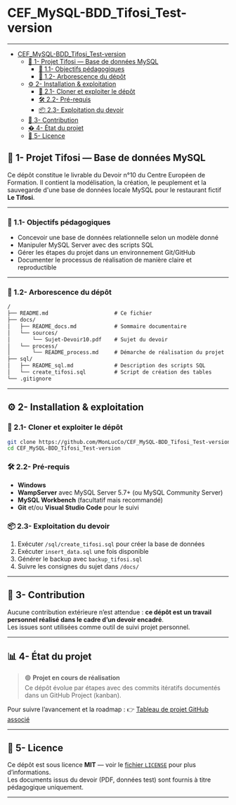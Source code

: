 # CEF_MySQL-BDD_Tifosi_Test-version

---

- [CEF\_MySQL-BDD\_Tifosi\_Test-version](#cef_mysql-bdd_tifosi_test-version)
  - [📘 1- Projet Tifosi — Base de données MySQL](#-1--projet-tifosi--base-de-données-mysql)
    - [🎯 1.1- Objectifs pédagogiques](#-11--objectifs-pédagogiques)
    - [🧱 1.2- Arborescence du dépôt](#-12--arborescence-du-dépôt)
  - [⚙️ 2- Installation \& exploitation](#️-2--installation--exploitation)
    - [🔁 2.1- Cloner et exploiter le dépôt](#-21--cloner-et-exploiter-le-dépôt)
    - [🛠️ 2.2- Pré-requis](#️-22--pré-requis)
    - [📦 2.3- Exploitation du devoir](#-23--exploitation-du-devoir)
  - [💬 3- Contribution](#-3--contribution)
  - [� 4- État du projet](#-4--état-du-projet)
  - [📄 5- Licence](#-5--licence)

## 📘 1- Projet Tifosi — Base de données MySQL

Ce dépôt constitue le livrable du Devoir n°10 du Centre Européen de Formation. Il contient la modélisation, la création, le peuplement et la sauvegarde d'une base de données locale MySQL pour le restaurant fictif **Le Tifosi**.

---

### 🎯 1.1- Objectifs pédagogiques

- Concevoir une base de données relationnelle selon un modèle donné
- Manipuler MySQL Server avec des scripts SQL
- Gérer les étapes du projet dans un environnement Git/GitHub
- Documenter le processus de réalisation de manière claire et reproductible

---

### 🧱 1.2- Arborescence du dépôt

```txt
/
├── README.md                     # Ce fichier
├── docs/
│   ├── README_docs.md            # Sommaire documentaire
│   └── sources/
│       └── Sujet-Devoir10.pdf    # Sujet du devoir
│   └── process/
│       └── README_process.md     # Démarche de réalisation du projet
├── sql/
│   ├── README_sql.md             # Description des scripts SQL
│   └── create_tifosi.sql         # Script de création des tables
└── .gitignore
```

---

## ⚙️ 2- Installation & exploitation

### 🔁 2.1- Cloner et exploiter le dépôt

```bash
git clone https://github.com/MonLucCo/CEF_MySQL-BDD_Tifosi_Test-version.git
cd CEF_MySQL-BDD_Tifosi_Test-version
```

### 🛠️ 2.2- Pré-requis

- **Windows**
- **WampServer** avec MySQL Server 5.7+ (ou MySQL Community Server)
- **MySQL Workbench** (facultatif mais recommandé)
- **Git** et/ou **Visual Studio Code** pour le suivi

### 📦 2.3- Exploitation du devoir

1. Exécuter `/sql/create_tifosi.sql` pour créer la base de données
2. Exécuter `insert_data.sql` une fois disponible
3. Générer le backup avec `backup_tifosi.sql`
4. Suivre les consignes du sujet dans `/docs/`

---

## 💬 3- Contribution

Aucune contribution extérieure n’est attendue : **ce dépôt est un travail personnel réalisé dans le cadre d’un devoir encadré**.  
Les issues sont utilisées comme outil de suivi projet personnel.

---

## 📊 4- État du projet

> 🟢 **Projet en cours de réalisation**  
> Ce dépôt évolue par étapes avec des commits itératifs documentés dans un GitHub Project (kanban).

Pour suivre l’avancement et la roadmap :
👉 [Tableau de projet GitHub associé](https://github.com/users/MonLucCo/projects/3/views/1?layout=board)

---

## 📄 5- Licence

Ce dépôt est sous licence **MIT** — voir le [fichier `LICENSE`](LICENSE) pour plus d’informations.  
Les documents issus du devoir (PDF, données test) sont fournis à titre pédagogique uniquement.

---
